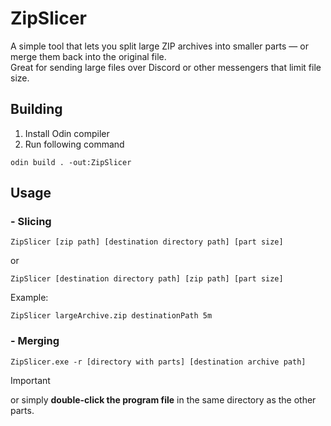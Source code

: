 # ZipSlicer

A simple tool that lets you split large ZIP archives into smaller parts — or merge them back into the original file.\
Great for sending large files over Discord or other messengers that limit file size.

## Building
1. Install Odin compiler
2. Run following command
```
odin build . -out:ZipSlicer
```

## Usage

### - Slicing

```
ZipSlicer [zip path] [destination directory path] [part size]
```
or

```
ZipSlicer [destination directory path] [zip path] [part size]
```

Example:
```
ZipSlicer largeArchive.zip destinationPath 5m
```

### - Merging

```
ZipSlicer.exe -r [directory with parts] [destination archive path]
```
>[!IMPORTANT]
or simply **double-click the program file** in the same directory as the other parts.

